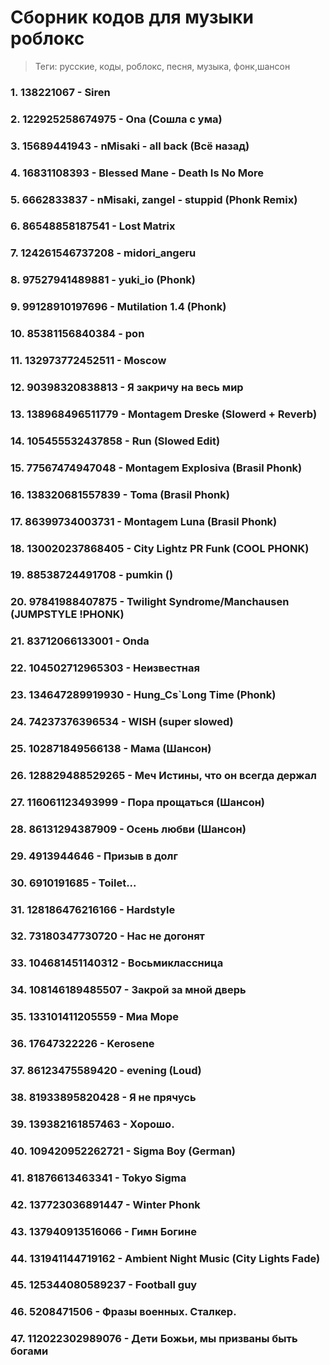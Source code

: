 # Сборник кодов для музыки роблокс 

>Теги: русские, коды, роблокс, песня, музыка, фонк,шансон

### 1. 138221067 - Siren
### 2. 122925258674975 - Ona (Сошла с ума)
### 3. 15689441943 - nMisaki - all back (Всё назад)
### 4. 16831108393 - Blessed Mane - Death Is No More
### 5. 6662833837 - nMisaki, zangel - stuppid (Phonk Remix)
### 6. 86548858187541 - Lost Matrix
### 7. 124261546737208 - midori_angeru
### 8. 97527941489881 - yuki_io (Phonk)
### 9. 99128910197696 - Mutilation 1.4 (Phonk)
### 10. 85381156840384 - pon
### 11. 132973772452511 - Moscow
### 12. 90398320838813 - Я закричу на весь мир
### 13. 138968496511779 - Montagem Dreske (Slowerd + Reverb)
### 14. 105455532437858 - Run (Slowed Edit)
### 15. 77567474947048 - Montagem Explosiva (Brasil Phonk)
### 16. 138320681557839 - Toma (Brasil Phonk)
### 17. 86399734003731 - Montagem Luna (Brasil Phonk)
### 18. 130020237868405 - City Lightz PR Funk (COOL PHONK)
### 19. 88538724491708 - pumkin ()
### 20. 97841988407875 - Twilight Syndrome/Manchausen (JUMPSTYLE !PHONK)
### 21. 83712066133001 - Onda
### 22. 104502712965303 - Неизвестная
### 23. 134647289919930 - Hung_Cs`Long Time (Phonk)
### 24. 74237376396534 - WISH (super slowed)
### 25. 102871849566138 - Мама (Шансон)
### 26. 128829488529265 - Меч Истины, что он всегда держал
### 27. 116061123493999 - Пора прощаться (Шансон)
### 28. 86131294387909 - Осень любви (Шансон)
### 29. 4913944646 - Призыв в долг
### 30. 6910191685 - Toilet...
### 31. 128186476216166 - Hardstyle
### 32. 73180347730720 - Нас не догонят
### 33. 104681451140312 - Восьмиклассница
### 34. 108146189485507 - Закрой за мной дверь
### 35. 133101411205559 - Миа Море
### 36. 17647322226 - Kerosene
### 37. 86123475589420 - evening (Loud)
### 38. 81933895820428 - Я не прячусь
### 39. 139382161857463 - Хорошо.
### 40. 109420952262721 - Sigma Boy (German)
### 41. 81876613463341 - Tokyo Sigma
### 42. 137723036891447 - Winter Phonk
### 43. 137940913516066 - Гимн Богине
### 44. 131941144719162 - Ambient Night Music (City Lights Fade)
### 45. 125344080589237 - Football guy
### 46. 5208471506 - Фразы военных. Сталкер.
### 47. 112022302989076 - Дети Божьи, мы призваны быть богами
